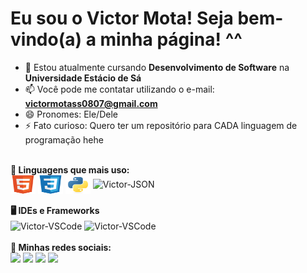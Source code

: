 # Eu sou o Victor Mota! Seja bem-vindo(a) a minha página! ^^

- 🌱 Estou atualmente cursando **Desenvolvimento de Software** na **Universidade Estácio de Sá**
- 📫 Você pode me contatar utilizando o e-mail: **victormotass0807@gmail.com**
- 😄 Pronomes: Ele/Dele
- ⚡ Fato curioso: Quero ter um repositório para CADA linguagem de programação hehe
<br>
<strong>🐍 Linguagens que mais uso:</strong>
<div style="display: inline_block">
  <img align="center" alt="Victor-HTML" height="30" width="40" src="https://raw.githubusercontent.com/devicons/devicon/master/icons/html5/html5-original.svg">
  <img align="center" alt="Victor-CSS" height="30" width="40" src="https://raw.githubusercontent.com/devicons/devicon/master/icons/css3/css3-original.svg">
  <img align="center" alt="Victor-Python" height="30" width="40" src="https://raw.githubusercontent.com/devicons/devicon/master/icons/python/python-original.svg">
  <img align="center" alt="Victor-JSON" height="30" width="40" src="https://cdn.jsdelivr.net/gh/devicons/devicon@latest/icons/json/json-original.svg" />
</div>

<br>
<strong>🖥️ IDEs e Frameworks</strong>
<div style="display: inline_block"> 
  <img align="center" alt="Victor-VSCode" height="30" width="40" src="https://cdn.jsdelivr.net/gh/devicons/devicon@latest/icons/vscode/vscode-original.svg" />
  <img align="center" alt="Victor-VSCode" height="30" width="40" src="https://cdn.jsdelivr.net/gh/devicons/devicon@latest/icons/bootstrap/bootstrap-original.svg" />
</div>

<br>
<strong>📱 Minhas redes sociais:</strong>
<div style="display: inline_block"> 
  <a href="https://www.youtube.com/@ControleV" target="_blank"><img src="https://img.shields.io/badge/YouTube-FF0000?style=for-the-badge&logo=youtube&logoColor=white" target="_blank"></a>
  <a href="https://discord.gg/6YzQtMzE4q" target="_blank"><img src="https://img.shields.io/badge/Discord-7289DA?style=for-the-badge&logo=discord&logoColor=white" target="_blank"></a> 
  <a href = "mailto:victormotass0807@gmail.com"><img src="https://img.shields.io/badge/-Gmail-%23333?style=for-the-badge&logo=gmail&logoColor=white" target="_blank"></a>
  <a href="https://www.linkedin.com/in/v-victor-mota/" target="_blank"><img src="https://img.shields.io/badge/-LinkedIn-%230077B5?style=for-the-badge&logo=linkedin&logoColor=white" target="_blank"></a>
</div>
